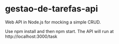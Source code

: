 # gestao-de-tarefas-api

Web API in Node.js for mocking a simple CRUD.

Use npm install and then npm start. The API will run at http://localhost:3000/task
